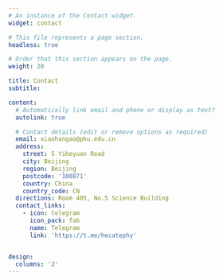 ```yaml
---
# An instance of the Contact widget.
widget: contact

# This file represents a page section.
headless: true

# Order that this section appears on the page.
weight: 20

title: Contact
subtitle:

content:
  # Automatically link email and phone or display as text?
  autolink: true

  # Contact details (edit or remove options as required)
  email: xiaohangao@pku.edu.cn
  address:
    street: 5 Yiheyuan Road
    city: Beijing
    region: Beijing
    postcode: '100871'
    country: China
    country_code: CN
  directions: Room 405, No.5 Science Building
  contact_links:
    - icon: telegram
      icon_pack: fab
      name: Telegram
      link: 'https://t.me/hecatephy'


design:
  columns: '2'
---
```

